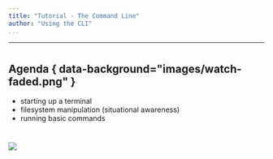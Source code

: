 ```yaml
---
title: "Tutorial - The Command Line"
author: "Using the CLI"
...
```


---

#
## Agenda { data-background="images/watch-faded.png" }

- starting up a terminal
- filesystem manipulation (situational awareness)
- running basic commands


#

<img class="logo" src="images/berkeley-school-of-information-logo.png"/>
